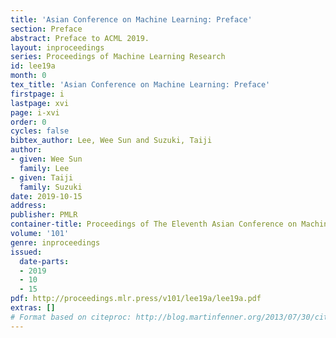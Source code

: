 ```yaml
---
title: 'Asian Conference on Machine Learning: Preface'
section: Preface
abstract: Preface to ACML 2019.
layout: inproceedings
series: Proceedings of Machine Learning Research
id: lee19a
month: 0
tex_title: 'Asian Conference on Machine Learning: Preface'
firstpage: i
lastpage: xvi
page: i-xvi
order: 0
cycles: false
bibtex_author: Lee, Wee Sun and Suzuki, Taiji
author:
- given: Wee Sun
  family: Lee
- given: Taiji
  family: Suzuki
date: 2019-10-15
address: 
publisher: PMLR
container-title: Proceedings of The Eleventh Asian Conference on Machine Learning
volume: '101'
genre: inproceedings
issued:
  date-parts:
  - 2019
  - 10
  - 15
pdf: http://proceedings.mlr.press/v101/lee19a/lee19a.pdf
extras: []
# Format based on citeproc: http://blog.martinfenner.org/2013/07/30/citeproc-yaml-for-bibliographies/
---
```

